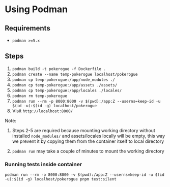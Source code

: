 <!--
SPDX-FileCopyrightText: 2025 Pagefault Games

SPDX-License-Identifier: CC-BY-NC-SA-4.0
-->
# Using Podman

## Requirements

* `podman >=5.x`

## Steps

1. `podman build -t pokerogue -f Dockerfile .`
2. `podman create --name temp-pokerogue localhost/pokerogue`
3. `podman cp temp-pokerogue:/app/node_modules ./`
4. `podman cp temp-pokerogue:/app/assets ./assets/`
5. `podman cp temp-pokerogue:/app/locales ./locales/`
6. `podman rm temp-pokerogue`
7. `podman run --rm -p 8000:8000 -v $(pwd):/app:Z --userns=keep-id -u $(id -u):$(id -g) localhost/pokerogue`
8. Visit `http://localhost:8000/`

Note: 

1. Steps 2-5 are required because mounting working directory without installed `node_modules/` and assets/locales locally will be empty,
this way we prevent it by copying them from the container itself to local directory

2. `podman run` may take a couple of minutes to mount the working directory

### Running tests inside container

`podman run --rm -p 8000:8000 -v $(pwd):/app:Z --userns=keep-id -u $(id -u):$(id -g) localhost/pokerogue pnpm test:silent
`